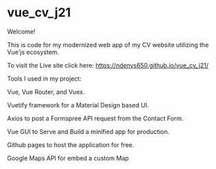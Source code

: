 # vue_cv_j21

Welcome!

This is code for my modernized web app of my CV website utilizing the Vue'js ecosystem.

To visit the Live site click here: https://ndenys650.github.io/vue_cv_j21/

Tools I used in my project:

Vue, Vue Router, and Vuex.

Vuetify framework for a Material Design based UI.

Axios to post a Formspree API request from the Contact Form.

Vue GUI to Serve and Build a minified app for production.

Github pages to host the application for free.

Google Maps API for embed a custom Map
